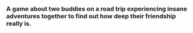 ### A game about two buddies on a road trip experiencing insane adventures together to find out how deep their friendship really is.